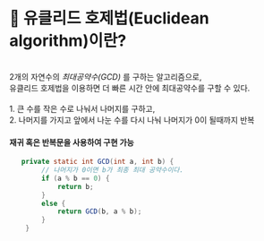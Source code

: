 # 🔹 유클리드 호제법(Euclidean algorithm)이란?
<br>
2개의 자연수의 <em>최대공약수(GCD)</em> 를 구하는 알고리즘으로,<br>
유클리드 호제법을 이용하면 더 빠른 시간 안에 최대공약수를 구할 수 있다.<br>
<br>
1. 큰 수를 작은 수로 나눠서 나머지를 구하고,<br>
2. 나머지를 가지고 앞에서 나눈 수를 다시 나눠 나머지가 0이 될때까지 반복

#### 재귀 혹은 반복문을 사용하여 구현 가능

```Java
   private static int GCD(int a, int b) {
		// 나머지가 0이면 b가 최종 최대 공약수이다.
		if (a % b == 0) {
			return b;
		}
		else {
			return GCD(b, a % b);
		}
	}
```
